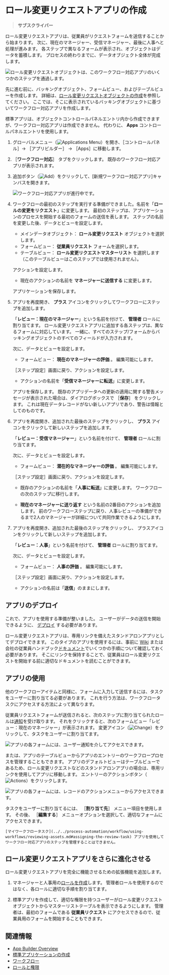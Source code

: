 # ロール変更リクエストアプリの作成

> **サブスクライバー**

ロール変更リクエストアプリは、従業員がリクエストフォームを送信することから始まります。 次に、現在のマネージャー、受信マネージャー、最後に人事へと処理が進みます。 各ステップで異なるフォームが表示され、オブジェクトはデータを蓄積します。 プロセスの終わりまでに、データオブジェクト全体が完成します。

![ロール変更リクエストオブジェクトは、このワークフロー対応アプリのいくつかのステップを通過します。](./creating-the-role-change-request-object/images/01.png)

先に進む前に、バッキングオブジェクト、フォームビュー、およびテーブルビューを作成します。 詳細は、[ロール変更リクエストオブジェクトの作成](./creating-the-role-change-request-object.md)を参照してください。 ここでは、そこに表示されているバッキングオブジェクトに基づいてワークフロー対応アプリを作成します。

標準アプリは、オブジェクトコントロールパネルエントリ内から作成できますが、ワークフロー対応アプリは作成できません。 代わりに、 **Apps** コントロールパネルエントリを使用します。

1. グローバルメニュー（![Applications Menu](../../images/icon-applications-menu.png)）を開き、［コントロールパネル］&rarr; ［アプリビルダー］ &rarr; ［Apps］に移動します。

1. ［**ワークフロー対応**］ タブをクリックします。 既存のワークフロー対応アプリが表示されます。

1. 追加ボタン（![Add](../../images/icon-add.png)）をクリックして、[新規ワークフロー対応アプリ]キャンバスを開きます。

   ![ワークフロー対応アプリが進行中です。](./creating-a-workflow-powered-application/images/01.png)

1. ワークフローの最初のステップを実行する準備ができました。名前を「**ロールの変更をリクエスト**」に変更します。 最初のステップは、アプリケーションのプロセスを開始する最初のフォームの送信を表します。 ステップの名前を変更した後、データとビューを設定します。

   - メインデータオブジェクト： **ロール変更リクエスト** オブジェクトを選択します。
   - フォームビュー： **従業員リクエスト** フォームを選択します。
   - テーブルビュー： **ロール変更リクエストマスターリスト** を選択します（このテーブルビューはこのステップでは使用されません）。

   アクションを設定します。

   - 現在のアクションの名前を **マネージャーに送信する** に変更します。

   アプリケーションを保存します。

1. アプリを再度開き、 **プラス** アイコンをクリックしてワークフローにステップを追加します。

   「**レビュー：現在のマネージャー**」という名前を付けて、 **管理者** ロールに割り当てます。 ロール変更リクエストアプリに追加する各ステップは、異なるフォームに対応しています。 一緒に、すべてのステップ/フォームからバッキングオブジェクトのすべてのフィールドが入力されます。

   次に、データとビューを設定します。

   - フォームビュー： **現在のマネージャーの評価** 。 編集可能にします。

   ［ステップ設定］画面に戻り、アクションを設定します。

   - アクションの名前を「**受信マネージャーに転送**」に変更します。

   アプリを保存します。 既存のアプリデータへの更新の適用に関する警告メッセージが表示された場合は、ダイアログボックスで ［**保存**］ をクリックします。 これは現在データレコードがない新しいアプリであり、警告は情報としてのものです。

1. アプリを再度開き、追加された最後のステップをクリックし、 **プラス** アイコンをクリックして新しいステップを追加します。

   「**レビュー：受信マネージャー**」という名前を付けて、 **管理者** ロールに割り当てます。

   次に、データとビューを設定します。

   - フォームビュー： **潜在的なマネージャーの評価** 。 編集可能にします。

   ［ステップ設定］画面に戻り、アクションを設定します。

   - 既存のアクションの名前を「**人事に転送**」に変更します。 ワークフローの次のステップに移行します。

   - **現在のマネージャーに送り返す** という名前の2番目のアクションを追加します。 前のワークフローステップに戻り、人事レビューの準備ができるまで2人のマネージャーが詳細について共同作業できるようにします。

1. アプリを再度開き、追加された最後のステップをクリックし、 プラスアイコンをクリックして新しいステップを追加します。

   「**レビュー：人事**」という名前を付けて、 **管理者** ロールに割り当てます。

   次に、データとビューを設定します。

   - フォームビュー： **人事の評価** 。 編集可能にします。

   ［ステップ設定］画面に戻り、アクションを設定します。

   - アクションの名前は「**送信**」のままにします。

## アプリのデプロイ

これで、アプリを使用する準備が整いました。 ユーザーがデータの送信を開始できるように、 [デプロイ](./creating-a-standard-application.md#deploying-the-application) する必要があります。

ロール変更リクエストアプリは、専用リンクを備えたスタンドアロンアプリとしてデプロイできます。 このタイプのアプリを使用するには、事前に [Wiki](../../collaboration-and-social/collaboration-and-social-overview.md#wiki) または会社の従業員ハンドブック[ドキュメント](../../content-authoring-and-management/documents-and-media/documents-and-media-overview.md)でいくつかの手順について確認しておく必要があります。 そこにリンクを保持することで、従業員はロール変更リクエストを開始する前に適切なドキュメントを読むことができます。

## アプリの使用

他のワークフローアイテムと同様に、フォームに入力して送信するには、タスクをユーザーに割り当てる必要があります。 これを行う方法は、ワークフロータスクにアクセスする方法によって異なります。

従業員リクエストフォームが送信されると、次のステップに割り当てられたロールは[通知](../../collaboration-and-social/notifications-and-requests/user-guide/managing-notifications-and-requests.md)を受け取ります。 それをクリックすると、次のフォームビュー「レビュー：現在のマネージャー」が表示されます。 変更アイコン（![Change](../../images/icon-change.png)）をクリックして、タスクをユーザーに割り当てます。

![アプリの各フォームには、ユーザー通知を介してアクセスできます。](./creating-a-workflow-powered-application/images/03.png)

または、アプリのテーブルビューからアプリのエントリーのワークフロープロセスを管理することもできます。 アプリのデフォルトビューはテーブルビューであるため、ロール変更リクエストなどのスタンドアロンアプリの場合は、専用リンクを使用してアプリに移動します。 エントリーのアクションボタン（![Actions](../../images/icon-actions.png)）をクリックします。

![アプリの各フォームには、レコードのアクションメニューからアクセスできます。](./creating-the-role-change-request-app/images/04.png)

タスクをユーザーに割り当てるには、 ［**割り当て先**］ メニュー項目を使用します。 その後、 ［**編集する**］ メニューオプションを選択して、適切なフォームにアクセスできます。

```{note}
[マイワークフロータスク](../../process-automation/workflow/using-workflows/reviewing-assets.md#assigning-the-review-task) アプリを使用してワークフロー対応アプリのステップを管理することはできません。
```

## ロール変更リクエストアプリをさらに進化させる

ロール変更リクエストアプリを完全に機能させるための拡張機能を追加します。

1. マネージャーと人事用の[ロールを作成](../../users-and-permissions/roles-and-permissions/understanding-roles-and-permissions.md)します。 管理者ロールを使用するのではなく、各ロールに適切な手順を割り当てます。

2. 標準アプリを作成して、適切な権限を持つユーザーがロール変更リクエストオブジェクトからマスターリストテーブルを表示できるようにします。 管理者は、最初のフォームである **従業員リクエスト** にアクセスできるので、従業員用のフォームを開始することもできます。

## 関連情報

* [App Builder Overview](../app-builder.md)
* [標準アプリケーションの作成](./creating-a-standard-application.md)
* [ワークフロー](../../process-automation/workflow/introduction-to-workflow.md)
* [ロールと権限](../../users-and-permissions/roles-and-permissions/understanding-roles-and-permissions.md)
